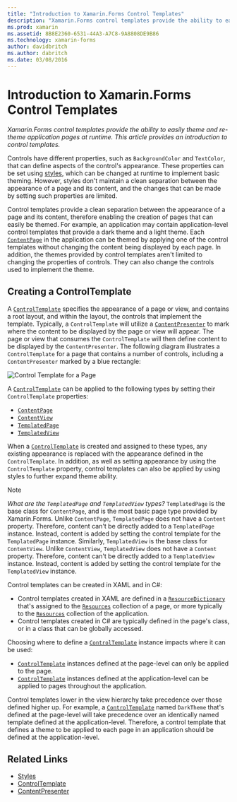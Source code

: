 ```yaml
---
title: "Introduction to Xamarin.Forms Control Templates"
description: "Xamarin.Forms control templates provide the ability to easily theme and re-theme application pages at runtime. This article provides an introduction to control templates."
ms.prod: xamarin
ms.assetid: 8B8E2360-6531-44A3-A7C8-9A8808DE9B86
ms.technology: xamarin-forms
author: davidbritch
ms.author: dabritch
ms.date: 03/08/2016
---
```


# Introduction to Xamarin.Forms Control Templates

_Xamarin.Forms control templates provide the ability to easily theme and re-theme application pages at runtime. This article provides an introduction to control templates._

Controls have different properties, such as `BackgroundColor` and `TextColor`, that can define aspects of the control's appearance. These properties can be set using [styles](~/xamarin-forms/user-interface/styles/index.md), which can be changed at runtime to implement basic theming. However, styles don't maintain a clean separation between the appearance of a page and its content, and the changes that can be made by setting such properties are limited.

Control templates provide a clean separation between the appearance of a page and its content, therefore enabling the creation of pages that can easily be themed. For example, an application may contain application-level control templates that provide a dark theme and a light theme. Each [`ContentPage`](xref:Xamarin.Forms.ContentPage) in the application can be themed by applying one of the control templates without changing the content being displayed by each page. In addition, the themes provided by control templates aren't limited to changing the properties of controls. They can also change the controls used to implement the theme.

## Creating a ControlTemplate

A [`ControlTemplate`](xref:Xamarin.Forms.ControlTemplate) specifies the appearance of a page or view, and contains a root layout, and within the layout, the controls that implement the template. Typically, a `ControlTemplate` will utilize a [`ContentPresenter`](xref:Xamarin.Forms.ContentPresenter) to mark where the content to be displayed by the page or view will appear. The page or view that consumes the `ControlTemplate` will then define content to be displayed by the `ContentPresenter`. The following diagram illustrates a `ControlTemplate` for a page that contains a number of controls, including a `ContentPresenter` marked by a blue rectangle:

![](introduction-images/control-template.png "Control Template for a Page")

A [`ControlTemplate`](xref:Xamarin.Forms.ControlTemplate) can be applied to the following types by setting their `ControlTemplate` properties:

- [`ContentPage`](xref:Xamarin.Forms.ContentPage)
- [`ContentView`](xref:Xamarin.Forms.ContentView)
- [`TemplatedPage`](xref:Xamarin.Forms.TemplatedPage)
- [`TemplatedView`](xref:Xamarin.Forms.TemplatedView)

When a [`ControlTemplate`](xref:Xamarin.Forms.ControlTemplate) is created and assigned to these types, any existing appearance is replaced with the appearance defined in the `ControlTemplate`. In addition, as well as setting appearance by using the `ControlTemplate` property, control templates can also be applied by using styles to further expand theme ability.

> [!NOTE]
> *What are the `TemplatedPage` and `TemplatedView` types?* `TemplatedPage` is the base class for `ContentPage`, and is the most basic page type provided by Xamarin.Forms. Unlike `ContentPage`, `TemplatedPage` does not have a `Content` property. Therefore, content can't be directly added to a `TemplatedPage` instance. Instead, content is added by setting the control template for the `TemplatedPage` instance. Similarly, `TemplatedView` is the base class for `ContentView`. Unlike `ContentView`, `TemplatedView` does not have a `Content` property. Therefore, content can't be directly added to a `TemplatedView` instance. Instead, content is added by setting the control template for the `TemplatedView` instance.

Control templates can be created in XAML and in C#:

- Control templates created in XAML are defined in a [`ResourceDictionary`](xref:Xamarin.Forms.ResourceDictionary) that's assigned to the [`Resources`](xref:Xamarin.Forms.VisualElement.Resources) collection of a page, or more typically to the [`Resources`](xref:Xamarin.Forms.Application.Resources) collection of the application.
- Control templates created in C# are typically defined in the page's class, or in a class that can be globally accessed.

Choosing where to define a [`ControlTemplate`](xref:Xamarin.Forms.ControlTemplate) instance impacts where it can be used:

- [`ControlTemplate`](xref:Xamarin.Forms.ControlTemplate) instances defined at the page-level can only be applied to the page.
- [`ControlTemplate`](xref:Xamarin.Forms.ControlTemplate) instances defined at the application-level can be applied to pages throughout the application.

Control templates lower in the view hierarchy take precedence over those defined higher up. For example, a [`ControlTemplate`](xref:Xamarin.Forms.ControlTemplate) named `DarkTheme` that's defined at the page-level will take precedence over an identically named template defined at the application-level. Therefore, a control template that defines a theme to be applied to each page in an application should be defined at the application-level.


## Related Links

- [Styles](~/xamarin-forms/user-interface/styles/index.md)
- [ControlTemplate](xref:Xamarin.Forms.ControlTemplate)
- [ContentPresenter](xref:Xamarin.Forms.ContentPresenter)
